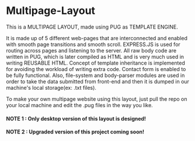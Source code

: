 # Multipage-Layout
This is a MULTIPAGE LAYOUT, made using PUG as TEMPLATE ENGINE.

It is made up of 5 different web-pages that are interconnected and enabled with smooth page transitions and smooth scroll.
EXPRESS.JS is used for routing across pages and listening to the server.
All raw body code are written in PUG, which is later compiled as HTML and is very much used in writing REUSABLE HTML.
Concept of template inheritance is implemented for avoiding the workload of writing extra code.
Contact form is enabled to be fully functional.
Also, file-system and body-parser modules are used in order to take the data submitted from front-end and then it is dumped in our machine's local storage(ex: .txt files).

To make your own multipage website using this layout, just pull the repo on your local machine and edit the .pug files in the way you like.

#### NOTE 1 : Only desktop version of this layout is designed!
#### NOTE 2 : Upgraded version of this project coming soon!
